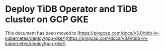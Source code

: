 # Deploy TiDB Operator and TiDB cluster on GCP GKE

This document has been moved to [https://pingcap.com/docs/v3.0/tidb-in-kubernetes/deploy/gcp-gke/](https://pingcap.com/docs/v3.0/tidb-in-kubernetes/deploy/gcp-gke/).
